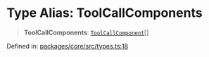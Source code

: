 # Type Alias: ToolCallComponents

> **ToolCallComponents**: [`ToolCallComponent`](ToolCallComponent.md)[]

Defined in: [packages/core/src/types.ts:18](https://github.com/GeoDaCenter/openassistant/blob/0f7bf760e453a1735df9463dc799b04ee2f630fd/packages/core/src/types.ts#L18)
